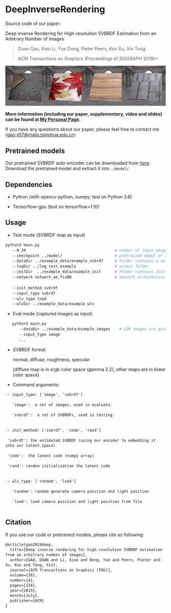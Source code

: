 # DeepInverseRendering

Source code of our paper: 

Deep Inverse Rendering for High-resolution SVBRDF Estimation from an Arbitrary Number of Images

> Duan Gao, Xiao Li, Yue Dong, Pieter Peers, Kun Xu, Xin Tong.
>
> ACM Transactions on Graphics (Proceedings of SIGGRAPH 2019)*


![image](mvsvbrdf.png)

**More information (including our paper, supplementary, video and slides) can be found at [My Personal Page](https://gao-duan.github.io/).**

If you have any questions about our paper, please feel free to contact me (gao-d17@mails.tsinghua.edu.cn)



## Pretrained models

Our pretrained SVBRDF auto-encoder can be downloaded from [here](https://drive.google.com/open?id=17WrAZIkyejwRm5aKBtTvNHYe_3c6S9aE).
Download the pretrained model and extract it into `./model/`.


## Dependencies 

- Python (with opencv-python, numpy; test on Python 3.6)

- Tensorflow-gpu (test on tensorflow>1.10)

  

## Usage

- Test mode (SVBRDF map as input)

```bash
python3 main.py 
   --N 20                                       # number of input images
   --checkpoint ../model/                       # pretrained model of auto-encoder
   --dataDir ../example_data/example_svbrdf     # folder contains a set of input images
   --logDir ../log_test_example                 # output folder
   --initDir  ../example_data/example_init      # folder contains initial SVBRDF maps or initial code 
   --network network_ae_fixBN                   # network architecture (default: network_ae_fixBN)
   
   --init_method svbrdf 
   --input_type svbrdf 
   --wlv_type load
   --wlvDir ../example_data/example_wlv
```


- Eval mode (captured images as input)

```bash
   python3 main.py                    
      --dataDir ../example_data/example_images    # LDR images are given in example_images    
      --input_type image 
      ... 
```

- SVBRDF format

   normal, diffuse, roughness, specular
   
  (diffuse map is in srgb color space (gamma 2.2), other maps are in linear color space)
  

- Command arguments:

```
-- input_type: ['image', 'svbrdf']
   
   'image':  a set of images, used in evaluate.
   
   'svbrdf':  a set of SVBRDFs, used in testing.
   
   
-- init_method: ['svbrdf', 'code', 'rand']

 'svbrdf': the estimated SVBRDF (using our encoder to embedding it into our latent space)
 
 'code':  the latent code (numpy array)
 
 'rand': random initialization the latent code


-- wlv_type: ['random', 'load']
   
   'random': random generate camera position and light position
   
   'load': load camera position and light position from file
   
```


## Citation

If you use our code or pretrained models, please cite as following:

```
@article{gao2019deep,
  title={Deep inverse rendering for high-resolution SVBRDF estimation from an arbitrary number of images},
  author={GAO, DUAN and Li, Xiao and Dong, Yue and Peers, Pieter and Xu, Kun and Tong, Xin},
  journal={ACM Transactions on Graphics (TOG)},
  volume={38},
  number={4},
  pages={134},
  year={2019},
  month={July},
  publisher={ACM}
}
```
